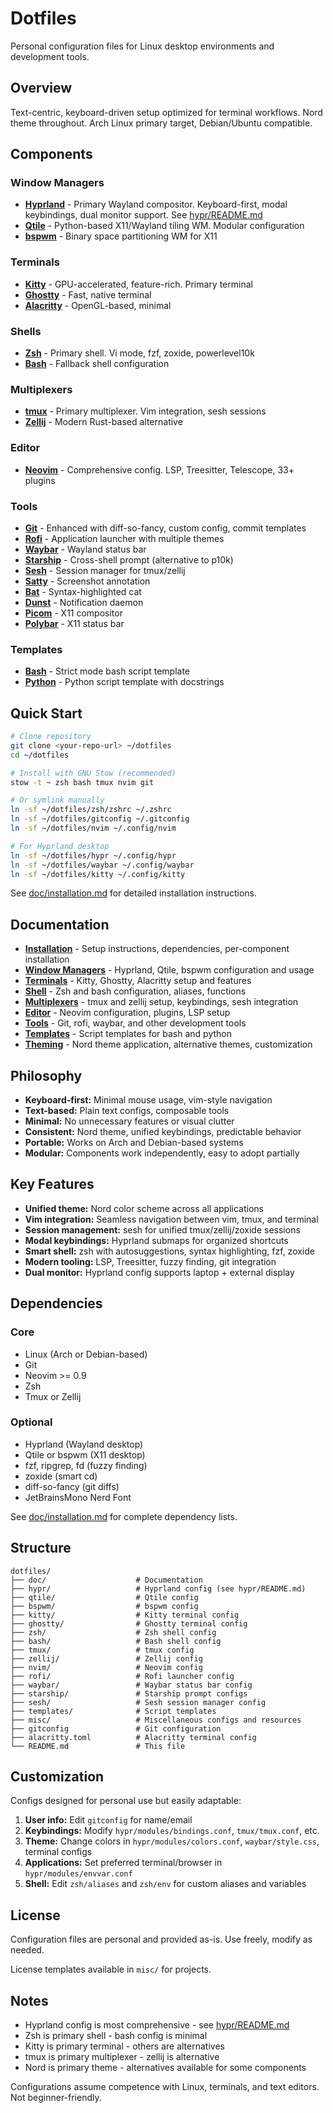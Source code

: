 # Dotfiles

Personal configuration files for Linux desktop environments and development tools.

## Overview

Text-centric, keyboard-driven setup optimized for terminal workflows. Nord theme throughout. Arch Linux primary target, Debian/Ubuntu compatible.

## Components

### Window Managers

- **[Hyprland](hypr/)** - Primary Wayland compositor. Keyboard-first, modal keybindings, dual monitor support. See [hypr/README.md](hypr/README.md)
- **[Qtile](qtile/)** - Python-based X11/Wayland tiling WM. Modular configuration
- **[bspwm](bspwm/)** - Binary space partitioning WM for X11

### Terminals

- **[Kitty](kitty/)** - GPU-accelerated, feature-rich. Primary terminal
- **[Ghostty](ghostty/)** - Fast, native terminal
- **[Alacritty](alacritty.toml)** - OpenGL-based, minimal

### Shells

- **[Zsh](zsh/)** - Primary shell. Vi mode, fzf, zoxide, powerlevel10k
- **[Bash](bash/)** - Fallback shell configuration

### Multiplexers

- **[tmux](tmux/)** - Primary multiplexer. Vim integration, sesh sessions
- **[Zellij](zellij/)** - Modern Rust-based alternative

### Editor

- **[Neovim](nvim/)** - Comprehensive config. LSP, Treesitter, Telescope, 33+ plugins

### Tools

- **[Git](gitconfig)** - Enhanced with diff-so-fancy, custom config, commit templates
- **[Rofi](rofi/)** - Application launcher with multiple themes
- **[Waybar](waybar/)** - Wayland status bar
- **[Starship](starship/)** - Cross-shell prompt (alternative to p10k)
- **[Sesh](sesh/)** - Session manager for tmux/zellij
- **[Satty](satty/)** - Screenshot annotation
- **[Bat](bat/)** - Syntax-highlighted cat
- **[Dunst](dunst/)** - Notification daemon
- **[Picom](picom/)** - X11 compositor
- **[Polybar](polybar/)** - X11 status bar

### Templates

- **[Bash](templates/bash.tpl)** - Strict mode bash script template
- **[Python](templates/python.tpl)** - Python script template with docstrings

## Quick Start

```bash
# Clone repository
git clone <your-repo-url> ~/dotfiles
cd ~/dotfiles

# Install with GNU Stow (recommended)
stow -t ~ zsh bash tmux nvim git

# Or symlink manually
ln -sf ~/dotfiles/zsh/zshrc ~/.zshrc
ln -sf ~/dotfiles/gitconfig ~/.gitconfig
ln -sf ~/dotfiles/nvim ~/.config/nvim

# For Hyprland desktop
ln -sf ~/dotfiles/hypr ~/.config/hypr
ln -sf ~/dotfiles/waybar ~/.config/waybar
ln -sf ~/dotfiles/kitty ~/.config/kitty
```

See [doc/installation.md](doc/installation.md) for detailed installation instructions.

## Documentation

- **[Installation](doc/installation.md)** - Setup instructions, dependencies, per-component installation
- **[Window Managers](doc/window-managers.md)** - Hyprland, Qtile, bspwm configuration and usage
- **[Terminals](doc/terminals.md)** - Kitty, Ghostty, Alacritty setup and features
- **[Shell](doc/shell.md)** - Zsh and bash configuration, aliases, functions
- **[Multiplexers](doc/multiplexers.md)** - tmux and zellij setup, keybindings, sesh integration
- **[Editor](doc/editor.md)** - Neovim configuration, plugins, LSP setup
- **[Tools](doc/tools.md)** - Git, rofi, waybar, and other development tools
- **[Templates](doc/templates.md)** - Script templates for bash and python
- **[Theming](doc/theming.md)** - Nord theme application, alternative themes, customization

## Philosophy

- **Keyboard-first:** Minimal mouse usage, vim-style navigation
- **Text-based:** Plain text configs, composable tools
- **Minimal:** No unnecessary features or visual clutter
- **Consistent:** Nord theme, unified keybindings, predictable behavior
- **Portable:** Works on Arch and Debian-based systems
- **Modular:** Components work independently, easy to adopt partially

## Key Features

- **Unified theme:** Nord color scheme across all applications
- **Vim integration:** Seamless navigation between vim, tmux, and terminal
- **Session management:** sesh for unified tmux/zellij/zoxide sessions
- **Modal keybindings:** Hyprland submaps for organized shortcuts
- **Smart shell:** zsh with autosuggestions, syntax highlighting, fzf, zoxide
- **Modern tooling:** LSP, Treesitter, fuzzy finding, git integration
- **Dual monitor:** Hyprland config supports laptop + external display

## Dependencies

### Core
- Linux (Arch or Debian-based)
- Git
- Neovim >= 0.9
- Zsh
- Tmux or Zellij

### Optional
- Hyprland (Wayland desktop)
- Qtile or bspwm (X11 desktop)
- fzf, ripgrep, fd (fuzzy finding)
- zoxide (smart cd)
- diff-so-fancy (git diffs)
- JetBrainsMono Nerd Font

See [doc/installation.md](doc/installation.md) for complete dependency lists.

## Structure

```
dotfiles/
├── doc/                    # Documentation
├── hypr/                   # Hyprland config (see hypr/README.md)
├── qtile/                  # Qtile config
├── bspwm/                  # bspwm config
├── kitty/                  # Kitty terminal config
├── ghostty/                # Ghostty terminal config
├── zsh/                    # Zsh shell config
├── bash/                   # Bash shell config
├── tmux/                   # tmux config
├── zellij/                 # Zellij config
├── nvim/                   # Neovim config
├── rofi/                   # Rofi launcher config
├── waybar/                 # Waybar status bar config
├── starship/               # Starship prompt configs
├── sesh/                   # Sesh session manager config
├── templates/              # Script templates
├── misc/                   # Miscellaneous configs and resources
├── gitconfig               # Git configuration
├── alacritty.toml          # Alacritty terminal config
└── README.md               # This file
```

## Customization

Configs designed for personal use but easily adaptable:

1. **User info:** Edit `gitconfig` for name/email
2. **Keybindings:** Modify `hypr/modules/bindings.conf`, `tmux/tmux.conf`, etc.
3. **Theme:** Change colors in `hypr/modules/colors.conf`, `waybar/style.css`, terminal configs
4. **Applications:** Set preferred terminal/browser in `hypr/modules/envvar.conf`
5. **Shell:** Edit `zsh/aliases` and `zsh/env` for custom aliases and variables

## License

Configuration files are personal and provided as-is. Use freely, modify as needed.

License templates available in `misc/` for projects.

## Notes

- Hyprland config is most comprehensive - see [hypr/README.md](hypr/README.md)
- Zsh is primary shell - bash config is minimal
- Kitty is primary terminal - others are alternatives
- tmux is primary multiplexer - zellij is alternative
- Nord is primary theme - alternatives available for some components

Configurations assume competence with Linux, terminals, and text editors. Not beginner-friendly.
